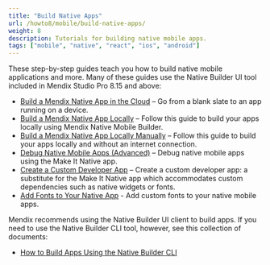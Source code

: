 ```yaml
---
title: "Build Native Apps"
url: /howto8/mobile/build-native-apps/
weight: 8
description: Tutorials for building native mobile apps.
tags: ["mobile", "native", "react", "ios", "android"]
---
```


These step-by-step guides teach you how to build native mobile applications and more. Many of these guides use the Native Builder UI tool included in Mendix Studio Pro 8.15 and above:

* [Build a Mendix Native App in the Cloud](/howto8/mobile/deploying-native-app/) – Go from a blank slate to an app running on a device.
* [Build a Mendix Native App Locally](/howto8/mobile/native-build-locally/) – Follow this guide to build your apps locally using Mendix Native Mobile Builder.
* [Build a Mendix Native App Locally Manually](/howto8/mobile/native-build-locally-manually/) – Follow this guide to build your apps locally and without an internet connection.
* [Debug Native Mobile Apps (Advanced)](/howto8/mobile/native-debug/) – Debug native mobile apps using the Make It Native app.
* [Create a Custom Developer App](/howto8/mobile/how-to-devapps/) – Create a custom developer app: a substitute for the Make It Native app which accommodates custom dependencies such as native widgets or fonts.
* [Add Fonts to Your Native App](/howto8/mobile/native-custom-fonts/) - Add custom fonts to your native mobile apps.

Mendix recommends using the Native Builder UI client to build apps. If you need to use the Native Builder CLI tool, however, see this collection of documents:

* [How to Build Apps Using the Native Builder CLI](/howto8/mobile/use-cli-docs/)
